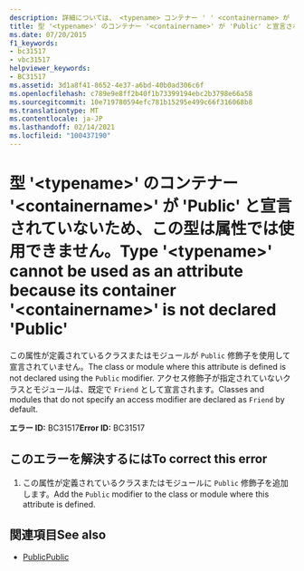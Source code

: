 ```yaml
---
description: 詳細については、 <typename> コンテナー ' ' <containername> が ' Public ' と宣言されていないため、型 ' ' を属性として使用することはできません。
title: 型 '<typename>' のコンテナー '<containername>' が 'Public' と宣言されていないため、この型は属性では使用できません。
ms.date: 07/20/2015
f1_keywords:
- bc31517
- vbc31517
helpviewer_keywords:
- BC31517
ms.assetid: 3d1a8f41-8652-4e37-a6bd-40b0ad306c6f
ms.openlocfilehash: c789e9e8ff2b40f1b73399194ebc2b3798e66a58
ms.sourcegitcommit: 10e719780594efc781b15295e499c66f316068b8
ms.translationtype: MT
ms.contentlocale: ja-JP
ms.lasthandoff: 02/14/2021
ms.locfileid: "100437190"
---
```

# <a name="type-typename-cannot-be-used-as-an-attribute-because-its-container-containername-is-not-declared-public"></a><span data-ttu-id="302c6-103">型 '\<typename>' のコンテナー '\<containername>' が 'Public' と宣言されていないため、この型は属性では使用できません。</span><span class="sxs-lookup"><span data-stu-id="302c6-103">Type '\<typename>' cannot be used as an attribute because its container '\<containername>' is not declared 'Public'</span></span>

<span data-ttu-id="302c6-104">この属性が定義されているクラスまたはモジュールが `Public` 修飾子を使用して宣言されていません。</span><span class="sxs-lookup"><span data-stu-id="302c6-104">The class or module where this attribute is defined is not declared using the `Public` modifier.</span></span> <span data-ttu-id="302c6-105">アクセス修飾子が指定されていないクラスとモジュールは、既定で `Friend` として宣言されます。</span><span class="sxs-lookup"><span data-stu-id="302c6-105">Classes and modules that do not specify an access modifier are declared as `Friend` by default.</span></span>  
  
 <span data-ttu-id="302c6-106">**エラー ID:** BC31517</span><span class="sxs-lookup"><span data-stu-id="302c6-106">**Error ID:** BC31517</span></span>  
  
## <a name="to-correct-this-error"></a><span data-ttu-id="302c6-107">このエラーを解決するには</span><span class="sxs-lookup"><span data-stu-id="302c6-107">To correct this error</span></span>  
  
1. <span data-ttu-id="302c6-108">この属性が定義されているクラスまたはモジュールに `Public` 修飾子を追加します。</span><span class="sxs-lookup"><span data-stu-id="302c6-108">Add the `Public` modifier to the class or module where this attribute is defined.</span></span>  
  
## <a name="see-also"></a><span data-ttu-id="302c6-109">関連項目</span><span class="sxs-lookup"><span data-stu-id="302c6-109">See also</span></span>

- [<span data-ttu-id="302c6-110">Public</span><span class="sxs-lookup"><span data-stu-id="302c6-110">Public</span></span>](../language-reference/modifiers/public.md)
